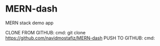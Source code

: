 # MERN-dash
MERN stack demo app

CLONE FROM GITHUB:
cmd: git clone https://github.com/navidmostafiz/MERN-dash
PUSH TO GITHUB:
cmd: 
